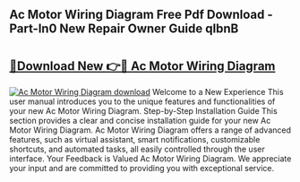## Ac Motor Wiring Diagram Free Pdf Download - Part-ln0 New Repair Owner Guide qIbnB

# <h2><a href="http://dfnb6b.blite.top/?on=Ac+Motor+Wiring+Diagram">🔗Download New 👉🔴 Ac Motor Wiring Diagram</a></h2>

[![Ac Motor Wiring Diagram download](https://i.imgur.com/lujVjoI.png)](http://dfnb6b.blite.top/?on=Ac+Motor+Wiring+Diagram)
Welcome to a New Experience This user manual introduces you to the unique features and functionalities of your new Ac Motor Wiring Diagram. Step-by-Step Installation Guide This section provides a clear and concise installation guide for your new Ac Motor Wiring Diagram. Ac Motor Wiring Diagram offers a range of advanced features, such as virtual assistant, smart notifications, customizable shortcuts, and automated tasks, all easily controlled through the user interface. Your Feedback is Valued Ac Motor Wiring Diagram. We appreciate your input and are committed to providing you with exceptional service.
